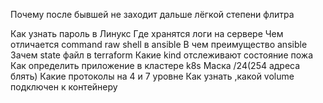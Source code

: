 Почему после бывшей не заходит дальше лёгкой степени флитра

Как узнать пароль в Линукс
Где хранятся логи на сервере
Чем отличается command raw shell в ansible
В чем преимущество ansible
Зачем state файл в terraform 
Какие kind отслеживают состояние пожа 
Как определить приложение в кластере k8s
Маска /24(254 адреса блять)
Какие протоколы на 4 и 7 уровне
Как узнать ,какой volume подключен к контейнеру
